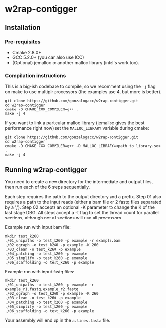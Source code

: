 # w2rap-contigger

## Installation
### Pre-requisites

* Cmake 2.8.0+  
* GCC 5.2.0+ (you can also use ICC)
* (Optional) jemalloc or another malloc library (intel's work too).

### Compilation instructions
This is a big-ish codebase to compile, so we recomment using the `-j` flag on make to use multiplr processors (the examples use 4, but more is better).

```
git clone https://github.com/gonzalogacc/w2rap-contigger.git
cd w2rap-contigger
cmake -D CMAKE_CXX_COMPILER=g++ .  
make -j 4
```

If you want to link a particular malloc library (jemalloc gives the best performance right now) set the `MALLOC_LIBRARY` variable during cmake:

```
git clone https://github.com/gonzalogacc/w2rap-contigger.git
cd w2rap-contigger
cmake -D CMAKE_CXX_COMPILER=g++ -D MALLOC_LIBRARY=<path_to_library.so> .  
make -j 4
```

## Running w2rap-contigger

You need to create a new directory for the intermediate and output files, then run each of the 6 steps sequentially.

Each step requires the path to the output directory and a prefix. Step 01 also requires a path to the input reads (either a bam file or 2 fastq files separated by a ','). Step 02 accepts an optional -K parameter to change the K of the last stage DBG. All steps accept a -t flag to set the thread count for parallel sections, although not all sections will use all processors.

Example run with input bam file:

```
mkdir test_k260
./01_unipaths -o test_k260 -p example -r example.bam
./02_qgraph -o test_k260 -p example -K 260
./03_clean -o test_k260 -p example
./04_patching -o test_k260 -p example
./05_simplify -o test_k260 -p example
./06_scaffolding -o test_k260 -p example
```


Example run with input fastq files:

```
mkdir test_k260
./01_unipaths -o test_k260 -p example -r example_r1.fastq,example_r2.fastq
./02_qgraph -o test_k260 -p example -K 260
./03_clean -o test_k260 -p example
./04_patching -o test_k260 -p example
./05_simplify -o test_k260 -p example
./06_scaffolding -o test_k260 -p example
```

Your assembly will end up in the `a.lines.fasta` file.